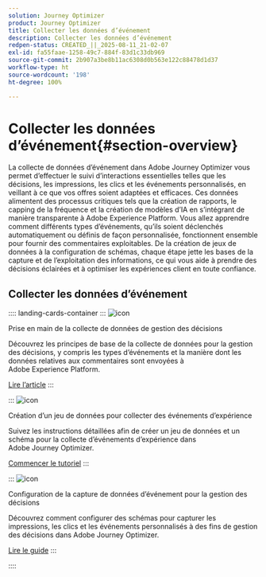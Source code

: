 ```yaml
---
solution: Journey Optimizer
product: Journey Optimizer
title: Collecter les données d’événement
description: Collecter les données d’événement
redpen-status: CREATED_||_2025-08-11_21-02-07
exl-id: fa55faae-1258-49c7-884f-83d1c33db969
source-git-commit: 2b907a3be8b11ac6308d0b563e122c88478d1d37
workflow-type: ht
source-wordcount: '198'
ht-degree: 100%

---
```


# Collecter les données d’événement{#section-overview}

La collecte de données d’événement dans Adobe Journey Optimizer vous permet d’effectuer le suivi d’interactions essentielles telles que les décisions, les impressions, les clics et les événements personnalisés, en veillant à ce que vos offres soient adaptées et efficaces. Ces données alimentent des processus critiques tels que la création de rapports, le capping de la fréquence et la création de modèles d’IA en s’intégrant de manière transparente à Adobe Experience Platform. Vous allez apprendre comment différents types d’événements, qu’ils soient déclenchés automatiquement ou définis de façon personnalisée, fonctionnent ensemble pour fournir des commentaires exploitables. De la création de jeux de données à la configuration de schémas, chaque étape jette les bases de la capture et de l’exploitation des informations, ce qui vous aide à prendre des décisions éclairées et à optimiser les expériences client en toute confiance.

## Collecter les données d’événement

:::: landing-cards-container
:::
![icon](https://cdn.experienceleague.adobe.com/icons/book.svg?lang=fr)

Prise en main de la collecte de données de gestion des décisions

Découvrez les principes de base de la collecte de données pour la gestion des décisions, y compris les types d’événements et la manière dont les données relatives aux commentaires sont envoyées à Adobe Experience Platform.

[Lire l’article](../using/offers/data-collection/data-collection.md)
:::

:::
![icon](https://cdn.experienceleague.adobe.com/icons/circle-play.svg?lang=fr)

Création d’un jeu de données pour collecter des événements d’expérience

Suivez les instructions détaillées afin de créer un jeu de données et un schéma pour la collecte d’événements d’expérience dans Adobe Journey Optimizer.

[Commencer le tutoriel](../using/offers/data-collection/create-dataset.md)
:::

:::
![icon](https://cdn.experienceleague.adobe.com/icons/gear.svg?lang=fr)

Configuration de la capture de données d’événement pour la gestion des décisions

Découvrez comment configurer des schémas pour capturer les impressions, les clics et les événements personnalisés à des fins de gestion des décisions dans Adobe Journey Optimizer.

[Lire le guide](../using/offers/data-collection/schema-requirement.md)
:::

::::
